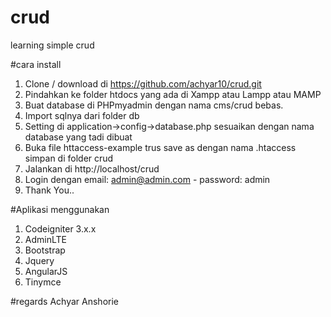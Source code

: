# crud
learning simple crud 

#cara install

1. Clone / download di https://github.com/achyar10/crud.git
2. Pindahkan ke folder htdocs yang ada di Xampp atau Lampp atau MAMP
3. Buat database di PHPmyadmin dengan nama cms/crud bebas.
4. Import sqlnya dari folder db
5. Setting di application->config->database.php sesuaikan dengan nama database yang tadi dibuat
6. Buka file httaccess-example trus save as dengan nama .htaccess simpan di folder crud
7. Jalankan di http://localhost/crud
8. Login dengan email: admin@admin.com - password: admin
9. Thank You..


#Aplikasi menggunakan

1. Codeigniter 3.x.x
2. AdminLTE
3. Bootstrap
4. Jquery
5. AngularJS
6. Tinymce

#regards
Achyar Anshorie
